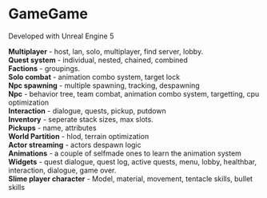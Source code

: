 # GameGame

Developed with Unreal Engine 5

<B>Multiplayer</B>  - host, lan, solo, multiplayer, find server, lobby.  <br />
<B>Quest system</B> - individual, nested, chained, combined<br />
<B>Factions</B> - groupings. <br />
<B>Solo combat</B> - animation combo system, target lock<br />
<B>Npc spawning</B> - multiple spawning, tracking, despawning<br />
<B>Npc</B> - behavior tree, team combat, animation combo system, targetting, cpu optimization <br />
<B>Interaction</B> - dialogue, quests, pickup, putdown<br />
<B>Inventory</B> - seperate stack sizes, max slots. <br />
<B>Pickups</B> - name, attributes<br />
<B>World Partition</B> - hlod, terrain optimization<br />
<B>Actor streaming</B> - actors despawn logic<br />
<B>Animations</B> - a couple of selfmade ones to learn the animation system <br />
<B>Widgets</B> - quest dialogue, quest log, active quests, menu, lobby, healthbar, interaction, dialogue, game over. <br />
<B>Slime player character</B> - Model, material, movement, tentacle skills, bullet skills<br />

